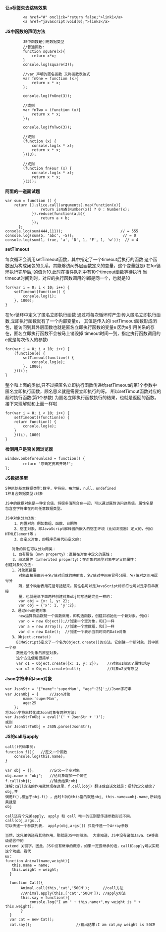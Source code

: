 **让a标签失去跳转效果**

		    <a href="#" onclick="return false;">link1</a>
		    <a href="javascript:void(0);">link2</a>

**JS中函数的声明方法**

		    JS中函数是引用数据类型
		    //普通函数:
		    function square(x){
		   		return x*x;
		    }
		    console.log(square(3));
		    
		    //var 声明的匿名函数 又称函数表达式
		    var fnOne = function (x){
		    	return x * x;
		    };
		    
		    console.log(fnOne(3));
		
		    //或则
		    var fnTwo = (function (x){
		    	return x * x;
		    });
		    
		    console.log(fnTwo(3));
		    
		    //或则
		    (function (x) {
		    	console.log(x * x);
		    	return x * x;
		    })(3);
		    
		    //或则
		    (function fnFour (x) {
		    	console.log(x * x);
		    	return x * x;
		    }(3));


**阿里的一道面试题**

    var sum = function () {
    	return [].slice.call(arguments).map(function(x){
    				return isNaN(Number(x)) ? 0 : Number(x);
    			}).reduce(function(a,b){
    				return a + b;
    			});
  		  };
    console.log(sum(444,111));							// = 555
    console.log(sum(5, 'abc', -5));  					 // = 0
    console.log(sum(1, true, 'a', 'D', 1, 'F', 1, 'w'));  // = 4



**setTimeout**

每次循环会调用setTimeout函数，其中指定了一个timeout后执行的函数
这个函数因为构成闭包的关系，其能够访问外层函数定义的变量，这个变量就是i
在for循环执行完毕后,i的值为10.此时在事件队列中有10个timeout函数等待执行
当timeout时间到时，对应的执行函数调用的i都是同一个，也就是10

    for(var i = 0; i < 10; i++) {
	    setTimeout(function() {
	    	console.log(i);  
	    }, 1000);
    }

在for循环中定义了匿名立即执行函数
通过将每次循环时产生i传入匿名立即执行函数,立即执行函数就有了一个内部变量e，
其值是传入的i
setTimeout函数形成闭包，能访问到其外层函数也就是匿名立即执行函数的变量e
因为e引用关系的存在，匿名立即执行函数不会被马上销毁掉
timeout时间一到，指定执行函数调用的e就是每次传入的参数i

    for(var i = 0; i < 10; i++) {
	    (function(e) {
		    setTimeout(function() {
		    	console.log(e);  
	    	}, 1000);
	    })(i);
    }


整个和上面的类似,只不过把匿名立即执行函数传递给setTimeout的第1个参数中
匿名立即执行函数，顾名思义就是需要立即执行的呀。
所以setTimout函数对应的超时执行函数(第1个参数)
为匿名立即执行函数执行的结果，也就是返回的函数。
接下来理解就和上面一样啦

    for(var i = 0; i < 10; i++) {
	    setTimeout((function(e) {
	    return function() {
	    	console.log(e);
	    }
	    })(i), 1000)
    }


**检测用户是否关闭浏览器**

    window.onbeforeunload = function() {
			return '您确定要离开吗?';
	};

**JS数据类型**

	5种原始基本数据类型:数字，字符串，布尔值，null，undefined
	1种复合数据类型:对象

    JS中的数据对象是一种复合值，将很多值聚合在一起，可以通过属性访问这些值。属性名是
	包含空字符串在内的任意数据类型。

    JS中对象分为3类:
    	1、内置对角 例如数组、函数、日期等
		2、宿主对象，即JavaScript解释器所嵌入的宿主环境（比如浏览器）定义的，例如HTMLElement等；
		3、自定义对象，即程序员用代码定义的；

	   对象的属性可以分为两类：
    　　1、自有属性（own property）：直接在对象中定义的属性；
    　　2、继承属性（inherited property）：在对象的原型对象中定义的属性；
    创建对象的方法:
       1、对象直接量
		  对象直接量由若干名/值对组成的映射表，名/值对中间用冒号分隔，名/值对之间用逗号分
		  隔，整个映射表用花括号括起来。属性名可以是JavaScript标识符也可以是字符串直接
		  量，也就是说下面两种创建对象obj的写法是完全一样的：
		  var obj = {x: 1, y: 2};
		  var obj = {'x': 1, 'y':2};
	   2、通过new创建对象
    	  new运算符后跟随一个函数调用，即构造函数，创建并初始化一个新对象。例如：
	      var o = new Object();//创建一个空对象，和{}一样
	      var a = new Array(); //创建一个空数组，和[]一样
	      var d = new Date();  //创建一个表示当前时间的Date对象
	   3、Object.create()
	     ECMAScript5定义了一个名为Object.create()的方法，它创建一个新对象，其中第一个参
		 数是这个对象的原型对象。
		 这个方法使用很简单：
		 var o1 = Object.create({x: 1, y: 2});    //对象o1继承了属性x和y
		 var o2 = Object.create(null);    		  //对象o2没有原型
**Json字符串和Json对象**

    var JsonStr = '{"name":'superMan', "age":25}';//Json字符串
    var JosnObj = {		//Json对象
    		name:'superMan',
    		age:25
    	};
    将Json字符串转化成Json对象有两种方法:
    var JsonStrToObj = eval('(' + JsonStr + ')');
    或则
    var JsonStrToObj = JSON.parse(JsonStr);

**JS的call与apply**
	
	call()代码事例:
	function f(){	//定义一个函数
		console.log(this.name);
	}
	
	var obj = {};		//定义一个空对象
	obj.name = "obj";	//给对象增加一个属性
	f.call(obj); 		//输出结果:obj
	注解:call方法的作用就体现在这里，f.call(obj) 翻译成白话文就是：把f的定义赋给了obj,并
	调用f(),相当于obj.f() ，此时f中的this指的就是obj, this.name==obj.name,所以结果就是
	obj

	call还有个兄弟apply, apply 和 call 唯一的区别是传递参数形式不同，call(obj,args..)
    可以传递一个参数列表， apply(obj,args[]) 只能传递一个Array参数
	
	当然，这兄弟俩还有其他作用，那就是JS中的继承。 大家知道，JS中没有诸如Java、C#等高级语言中的
	extend 关键字，因此，JS中没有继承的概念，如果一定要继承的话，call和apply可以实现这个功能，看代
	码：
	function Animal(name,weight){
       this.name = name;
       this.weight = weight;
	  }
	
	  function Cat(){
	       Animal.call(this,'cat','50CM'); 		//call方法
	       //Animal.apply(this,['cat','50CM']); //apply方法
	       this.say = function(){
	           console.log("I am " + this.name+",my weight is " + this.weight);
	       }
	  }
	  var cat = new Cat();
	  cat.say();					//输出结果:I am cat,my weight is 50CM